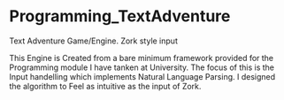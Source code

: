 # Programming_TextAdventure
Text Adventure Game/Engine. Zork style input

This Engine is Created from a bare minimum framework provided for the Programming module I have tanken at University.
The focus of this is the Input handelling which implements Natural Language Parsing.
I designed the algorithm to Feel as intuitive as the input of Zork.
